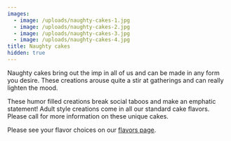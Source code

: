 ```yaml
---
images:
  - image: /uploads/naughty-cakes-1.jpg
  - image: /uploads/naughty-cakes-2.jpg
  - image: /uploads/naughty-cakes-3.jpg
  - image: /uploads/naughty-cakes-4.jpg
title: Naughty cakes
hidden: true
---
```


Naughty cakes bring out the imp in all of us and can be made in any form you desire. These creations arouse quite a stir at gatherings and can really lighten the mood.

These humor filled creations break social taboos and make an emphatic statement! Adult style creations come in all our standard cake flavors. Please call for more information on these unique cakes.

Please see your flavor choices on our [flavors page](https://cakeelizabeth.com/cake-pricing-flavors).

